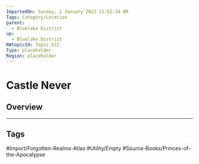 ```yaml
---
ImportedOn: Sunday, 2 January 2022 11:52:34 AM
Tags: Category/Location
parent:
  - Bluelake District
up:
  - Bluelake District
RWtopicId: Topic_612
Type: placeholder
Region: placeholder
---
```

# Castle Never
## Overview

---
## Tags
#Import/Forgotten-Realms-Atlas #Utility/Empty #Source-Books/Princes-of-the-Apocalypse

